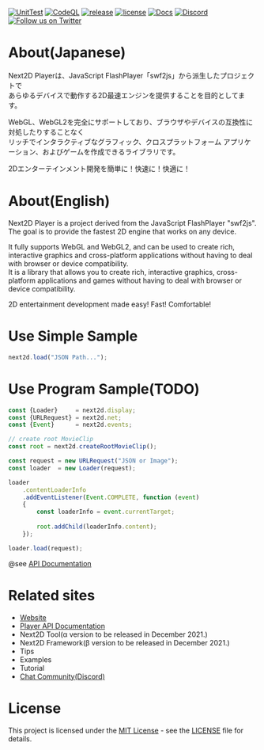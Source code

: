[![UnitTest](https://github.com/Next2D/Player/actions/workflows/main.yml/badge.svg?branch=develop)](https://github.com/Next2D/Player/actions/workflows/main.yml)
[![CodeQL](https://github.com/Next2D/Player/actions/workflows/codeql-analysis.yml/badge.svg?branch=develop)](https://github.com/Next2D/Player/actions/workflows/codeql-analysis.yml)
[![release](https://img.shields.io/github/v/release/Next2D/Player)](https://github.com/Next2D/Player/releases)
[![license](https://img.shields.io/github/license/Next2D/Player)](https://github.com/Next2D/Player/blob/main/LICENSE)
[![Docs](https://img.shields.io/badge/docs-online-blue.svg)](https://next2d.app/docs/player/index.html)
[![Discord](https://img.shields.io/discord/812136803506716713?label=Discord&logo=discord)](https://discord.gg/6c9rv5Uns5)
[![Follow us on Twitter](https://img.shields.io/twitter/follow/Next2D?label=Follow&style=social)](https://twitter.com/intent/user?screen_name=Next2D)

# About(Japanese)
Next2D Playerは、JavaScript FlashPlayer「swf2js」から派生したプロジェクトで  
あらゆるデバイスで動作する2D最速エンジンを提供することを目的としてます。  
  
WebGL、WebGL2を完全にサポートしており、ブラウザやデバイスの互換性に対処したりすることなく  
リッチでインタラクティブなグラフィック、クロスプラットフォーム アプリケーション、およびゲームを作成できるライブラリです。  
  
[comment]: <> (Next2D Toolを利用することで、NoCodeでイメージしたアニメーションを直感的に作成でき  )
[comment]: <> (書き出したJSONデータを、Next2D Playerで簡単に再生および公開が可能です。  )
[comment]: <> (Next2D Toolはインストール不要でアクセスすれば誰でもすぐに使えるWebサービスです。  )
  
2Dエンターテインメント開発を簡単に！快速に！快適に！  

# About(English)
Next2D Player is a project derived from the JavaScript FlashPlayer "swf2js".  
The goal is to provide the fastest 2D engine that works on any device.  
  
It fully supports WebGL and WebGL2, and can be used to create rich, interactive graphics and cross-platform applications without having to deal with browser or device compatibility.  
It is a library that allows you to create rich, interactive graphics, cross-platform applications and games without having to deal with browser or device compatibility.  
  
[comment]: <> (With the Next2D Tool, you can intuitively create animations as you imagine them in NoCode.  )
[comment]: <> (The exported JSON data can be easily played and published using the Next2D Player.  )
[comment]: <> (Next2D Tool is a web service that does not require installation and can be used immediately by anyone who accesses it.  )
  
2D entertainment development made easy! Fast! Comfortable!


# Use Simple Sample
```javascript
next2d.load("JSON Path...");
```

# Use Program Sample(TODO)
```javascript
const {Loader}     = next2d.display;
const {URLRequest} = next2d.net;
const {Event}      = next2d.events;

// create root MovieClip
const root = next2d.createRootMovieClip();

const request = new URLRequest("JSON or Image");
const loader  = new Loader(request);

loader
    .contentLoaderInfo
    .addEventListener(Event.COMPLETE, function (event)
    {
        const loaderInfo = event.currentTarget;
        
        root.addChild(loaderInfo.content);
    });

loader.load(request);
```
@see [API Documentation](https://next2d.app/docs/player/index.html)

# Related sites
* [Website](https://next2d.app)
* [Player API Documentation](https://next2d.app/docs/player/index.html)
* Next2D Tool(α version to be released in December 2021.)
* Next2D Framework(β version to be released in December 2021.)
* Tips
* Examples
* Tutorial
* [Chat Community(Discord)](https://discord.gg/6c9rv5Uns5)


# License
This project is licensed under the [MIT License](https://opensource.org/licenses/MIT) - see the [LICENSE](LICENSE) file for details.